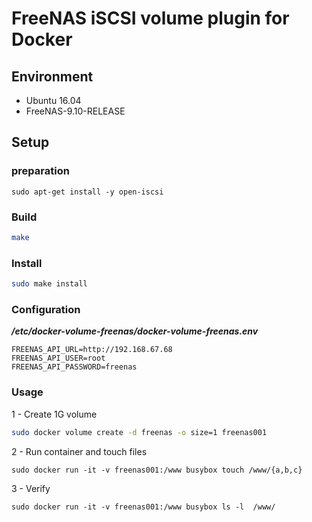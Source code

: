 # FreeNAS iSCSI volume plugin for Docker

## Environment 

* Ubuntu 16.04
* FreeNAS-9.10-RELEASE

## Setup

### preparation
```
sudo apt-get install -y open-iscsi
```

### Build

```bash
make
```

### Install

```bash
sudo make install
```

### Configuration
***/etc/docker-volume-freenas/docker-volume-freenas.env***

```
FREENAS_API_URL=http://192.168.67.68
FREENAS_API_USER=root
FREENAS_API_PASSWORD=freenas
```

### Usage
1 - Create 1G volume

```bash
sudo docker volume create -d freenas -o size=1 freenas001
```

2 - Run container and touch files

```
sudo docker run -it -v freenas001:/www busybox touch /www/{a,b,c}
```

3 - Verify

```
sudo docker run -it -v freenas001:/www busybox ls -l  /www/
```

